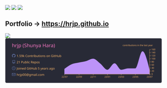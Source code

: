 ![](https://img.shields.io/github/followers/hrjp?style=flat)
![](https://img.shields.io/github/stars/hrjp)
![](https://komarev.com/ghpvc/?username=hrjp)

## Portfolio -> https://hrjp.github.io

<a href="https://github.com/hrjp/github-readme-stats">
  <img align="left" src="https://github-readme-stats.vercel.app/api?username=hrjp&show_icons=true&theme=cobalt" />
</a>

[![](https://raw.githubusercontent.com/hrjp/hrjp/master/profile-summary-card-output/dracula/0-profile-details.svg)](https://github.com/vn7n24fzkq/github-profile-summary-cards)
